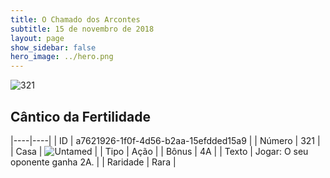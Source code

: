 ```yaml
---
title: O Chamado dos Arcontes
subtitle: 15 de novembro de 2018
layout: page
show_sidebar: false
hero_image: ../hero.png
---
```


![321](https://cdn.keyforgegame.com/media/card_front/pt/341_321_43VFXWMHFR7M_pt.png)

## Cântico da Fertilidade

|----|----|
| ID | a7621926-1f0f-4d56-b2aa-15efdded15a9 |
| Número | 321 |
| Casa | ![Untamed](https://archonarcana.com/images/thumb/b/bd/Untamed.png/22px-Untamed.png "Indomados") |
| Tipo | Ação |
| Bônus | 4A |
| Texto | Jogar: O seu oponente ganha 2A. |
| Raridade | Rara |
